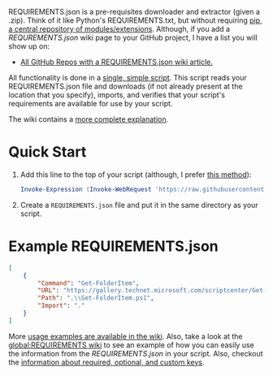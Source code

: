 REQUIREMENTS.json is a pre-requisites downloader and extractor (given a .zip). Think of it like Python's REQUIREMENTS.txt, but without requiring [pip, a central repository of modules/extensions](https://pypi.python.org). Although, if you add a *REQUREMENTS.json* wiki page to your GitHub project, I have a list you will show up on:

- [All GitHub Repos with a REQUIREMENTS.json wiki article.](https://www.google.com/search?q=site%3Agithub.com+allinurl%3A+%22wiki%2FREQUIREMENTS.json%22)

All functionality is done in a [single, simple script](requirements.ps1). This script reads your REQUIREMENTS.json file and downloads (if not already present at the location that you specify), imports, and verifies that your script's requirements are available for use by your script.

The wiki contains a [more complete explanation](../../wiki/Home).

# Quick Start

1. Add this line to the top of your script (although, I prefer [this method](../../wiki/Usage#pull-from-github-and-archive)):
    ```powershell
    Invoke-Expression (Invoke-WebRequest 'https://raw.githubusercontent.com/Vertigion/REQUIREMENTS.json/v1.5.2/requirements.ps1' -UseBasicParsing).Content
    ```

2. Create a `REQUIREMENTS.json` file and put it in the same directory as your script.

# Example REQUIREMENTS.json

```json
[
    {
        "Command": "Get-FolderItem",
        "URL": "https://gallery.technet.microsoft.com/scriptcenter/Get-Deeply-Nested-Files-a2148fd7/file/107404/1/Get-FolderItem.ps1",
        "Path": ".\\Get-FolderItem.ps1",
        "Import": "."
    }
]
```

More [usage examples are available in the wiki](../../wiki/Usage). Also, take a look at the [global:REQUIREMENTS wiki](../../wiki/global:REQUIREMENTS) to see an example of how you can easily use the information from the *REQUIREMENTS.json* in your script. Also, checkout the [information about required, optional, and custom keys](../../wiki/Keys).
